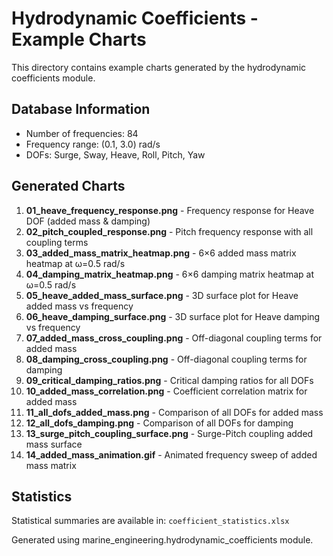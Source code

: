 # Hydrodynamic Coefficients - Example Charts

This directory contains example charts generated by the hydrodynamic coefficients module.

## Database Information
- Number of frequencies: 84
- Frequency range: (0.1, 3.0) rad/s
- DOFs: Surge, Sway, Heave, Roll, Pitch, Yaw

## Generated Charts

1. **01_heave_frequency_response.png** - Frequency response for Heave DOF (added mass & damping)
2. **02_pitch_coupled_response.png** - Pitch frequency response with all coupling terms
3. **03_added_mass_matrix_heatmap.png** - 6×6 added mass matrix heatmap at ω=0.5 rad/s
4. **04_damping_matrix_heatmap.png** - 6×6 damping matrix heatmap at ω=0.5 rad/s
5. **05_heave_added_mass_surface.png** - 3D surface plot for Heave added mass vs frequency
6. **06_heave_damping_surface.png** - 3D surface plot for Heave damping vs frequency
7. **07_added_mass_cross_coupling.png** - Off-diagonal coupling terms for added mass
8. **08_damping_cross_coupling.png** - Off-diagonal coupling terms for damping
9. **09_critical_damping_ratios.png** - Critical damping ratios for all DOFs
10. **10_added_mass_correlation.png** - Coefficient correlation matrix for added mass
11. **11_all_dofs_added_mass.png** - Comparison of all DOFs for added mass
12. **12_all_dofs_damping.png** - Comparison of all DOFs for damping
13. **13_surge_pitch_coupling_surface.png** - Surge-Pitch coupling added mass surface
14. **14_added_mass_animation.gif** - Animated frequency sweep of added mass matrix

## Statistics
Statistical summaries are available in: `coefficient_statistics.xlsx`

Generated using marine_engineering.hydrodynamic_coefficients module.
